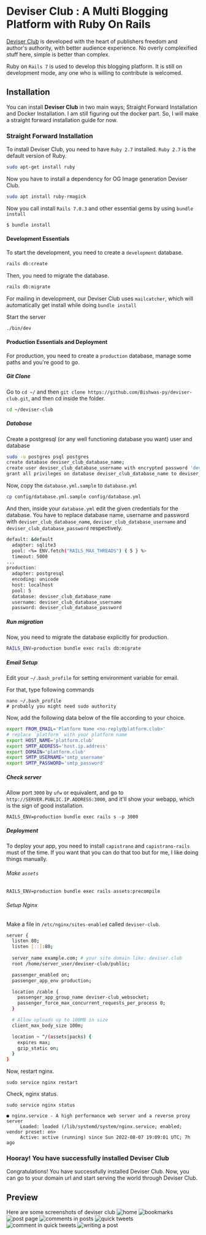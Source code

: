 # Deviser Club : A Multi Blogging Platform with Ruby On Rails

[Deviser Club](http://deviser.club/) is developed with the heart of publishers
freedom and author's authority, with better audience experience. No overly complexified stuff here, simple is better than complex. 

Ruby on `Rails 7` is used to develop this blogging platform. It is still
on development mode, any one who is willing to contribute is welcomed.

## Installation
You can install **Deviser Club** in two main ways; Straight Forward 
Installation and Docker Installation.
I am still figuring out the docker part. So, I will make a straight
forward installation guide for now.

### Straight Forward Installation
To install Deviser Club, you need to have `Ruby 2.7` installed. `Ruby 2.7` is the default version of Ruby.

```bash
sudo apt-get install ruby
```

Now you have to install  a dependency for OG Image generation Deviser Club.

```bash
sudo apt install ruby-rmagick
```

Now you call install `Rails 7.0.3` and other essential gems by using `bundle install`

```bash
$ bundle install
```

#### Development Essentials
To start the development, you need to create a `development` database.

```bash
rails db:create
```

Then, you need to migrate the database.

```bash
rails db:migrate
```

For mailing in development, our Deviser Club uses `mailcatcher`, which
will automatically get 
install while doing `bundle install`

Start the server
    
```bash
./bin/dev
```

#### Production Essentials and Deployment
For production, you need to create a `production` database, manage some paths 
and you're good to go.

##### Git Clone
Go to `cd ~/` and then `git clone https://github.com/Bishwas-py/deviser-club.git`,
and then cd inside the folder.
```bash
cd ~/deviser-club
```

##### Database
Create a postgresql (or any well functioning database you want) user and database

```bash
sudo -u postgres psql postgres
create database deviser_club_database_name;
create user deviser_club_database_username with encrypted password 'deviser_club_database_password';
grant all privileges on database deviser_club_database_name to deviser_club_database_username;
```

Now, copy the `database.yml.sample` to `database.yml`

```bash
cp config/database.yml.sample config/database.yml
```

And then, inside your `database.yml` edit the given credentials 
for the database. You have to replace
database name, username and password with `deviser_club_database_name`,
`deviser_club_database_username` and `deviser_club_database_password`
respectively.

```bash
default: &default
  adapter: sqlite3
  pool: <%= ENV.fetch("RAILS_MAX_THREADS") { 5 } %>
  timeout: 5000
...
production:
  adapter: postgresql
  encoding: unicode
  host: localhost
  pool: 5
  database: deviser_club_database_name
  username: deviser_club_database_username
  password: deviser_club_database_password
```


##### Run migration
Now, you need to migrate the database explicitly for production.

```bash
RAILS_ENV=production bundle exec rails db:migrate
```
##### Email Setup
Edit your `~/.bash_profile` for setting environment variable for email.

For that, type following commands
```shell
nano ~/.bash_profile
# probably you might need sudo authority
```
Now, add the following data below of the file according to your choice.
```bash
export FROM_EMAIL='Platform Name <no-reply@platform.club>' 
# replace `platform` with your platform name
export HOST_NAME='platform.club'
export SMTP_ADDRESS='host.ip.address'
export DOMAIN='platform.club'
export SMTP_USERNAME='smtp_username'
export SMTP_PASSWORD='smtp_password'
```

##### Check server
Allow port `3000` by `ufw` or equivalent, and
go to `http://SERVER.PUBLIC.IP.ADDRESS:3000`, and it'll show your webapp,
which is the sign of good installation.
```shell
RAILS_ENV=production bundle exec rails s -p 3000
```
##### Deployment
To deploy your app, you need to install `capistrano` and `capistrano-rails` must of the
time. If you want that you can do that too but for me, I like doing things manually.

###### Make `assets`
```shell
RAILS_ENV=production bundle exec rails assets:precompile
```

###### Setup Nginx
Make a file in `/etc/nginx/sites-enabled` called `deviser-club`.

```bash
server {
  listen 80;
  listen [::]:80;
 
  server_name example.com; # your site domain like: deviser.club
  root /home/server_user/deviser-club/public;

  passenger_enabled on;
  passenger_app_env production;

  location /cable {
    passenger_app_group_name deviser-club_websocket;
    passenger_force_max_concurrent_requests_per_process 0;
  }

  # Allow uploads up to 100MB in size
  client_max_body_size 100m;

  location ~ ^/(assets|packs) {
    expires max;
    gzip_static on;
  }
}
```
Now, restart nginx.
```shell
sudo service nginx restart
```

Check, nginx status.
```shell
sudo service nginx status

● nginx.service - A high performance web server and a reverse proxy server
     Loaded: loaded (/lib/systemd/system/nginx.service; enabled; vendor preset: en>
     Active: active (running) since Sun 2022-08-07 19:09:01 UTC; 7h ago
```

### Hooray! You have successfully installed Deviser Club
Congratulations! You have successfully installed Deviser Club. Now, you can go to your
domain url and start serving the world through Deviser Club.


## Preview
Here are some screenshots of deviser club
![home](https://user-images.githubusercontent.com/42182303/183409826-bbed839c-93f7-4db6-8c96-f245683bfad0.png)
![bookmarks](https://user-images.githubusercontent.com/42182303/183409854-5001ebdb-fc32-4979-98df-0614ecb9d429.png)
![post page](https://user-images.githubusercontent.com/42182303/183409868-15624423-d255-4a43-b8e8-eaefbdbaab4f.png)
![comments in posts](https://user-images.githubusercontent.com/42182303/183409883-f07c18fd-e8d6-435c-a6c0-414e4b2f789e.png)
![quick tweets](https://user-images.githubusercontent.com/42182303/183409916-f15c4c61-543c-4255-a20b-be651dbd556d.png)
![comment in quick tweets](https://user-images.githubusercontent.com/42182303/183409928-d2e61f03-d0e2-47db-bc78-18753b815463.png)
![writing a post](https://user-images.githubusercontent.com/42182303/183409938-9f3e6992-4acf-4198-bf23-da9c8f57dfc4.png)

